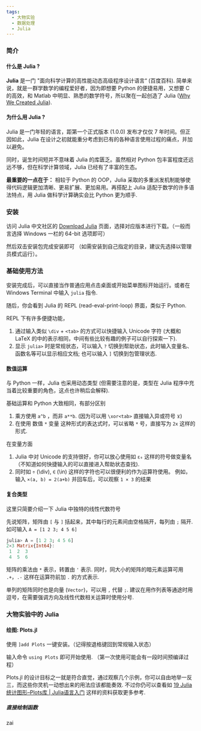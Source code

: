 ```yaml
---
tags:
  - 大物实验
  - 数据处理
  - Julia
---
```

### 简介
#### 什么是 Julia ?

**Julia** 是一门 "面向科学计算的高性能动态高级程序设计语言“ (百度百科). 
简单来说，就是一群学数学的编程爱好者，因为即想要 Python 的便捷易用，又想要 C 的高效，和 Matlab 中明显、熟悉的数学符号，所以聚在一起创造了 Julia ([Why We Created Julia](https://julialang.org/blog/2012/02/why-we-created-julia/)).

#### 为什么用 Julia ?

Julia 是一门年轻的语言，距第一个正式版本 (1.0.0) 发布才仅仅 7 年时间。但正因如此，Julia 在设计之初就能重分考虑到已有的各种语言使用过程的痛点，并加以避免。

同时，诞生时间短并不意味着 Julia 的库匮乏。虽然相对 Python 包丰富程度还远远不够，但在科学计算领域，Julia 已经有了丰富的生态。

**最重要的一点在于：** 相较于 Python 的 OOP，Julia 采取的多重派发机制能够使得代码逻辑更加清晰、更易扩展、更加易用。再搭配上 Julia 适配于数学的许多语法特点，用 Julia 做科学计算确实会比 Python 更为顺手.

### 安装

访问 Julia 中文社区的 [Download Julia](https://cn.julialang.org/downloads/) 页面，选择对应版本进行下载。（一般而言选择 Windows 一栏的 64-bit 选项即可）

然后双击安装包完成安装即可 （如需安装到自己指定的目录，建议先选择以管理员模式运行）。

### 基础使用方法

安装完成后，可以直接当作普通应用点击桌面或开始菜单图标开始运行。或者在 Windows Terminal 中输入 `julia` 指令.

随后，你会看到 Julia 的 REPL (read-eval-print-loop) 界面，类似于 Python.

REPL 下有许多便捷功能，

1. 通过输入类似 `\div` + `<tab>` 的方式可以快捷输入 Unicode 字符 (大概和 LaTeX 的中的表示相同，中间有些比较有趣的例子可以自行探索一下).
2. 显示 `julia>` 时是常规状态，可以输入 `?` 切换到帮助状态，此时输入变量名、函数名等可以显示相应文档; 也可以输入 `]` 切换到包管理状态.

#### 数值运算

与 Python 一样，Julia 也采用动态类型 (但需要注意的是，类型在 Julia 程序中充当着比较重要的角色，这点也许稍后会解释).

基础运算和 Python 大致相同，有部分区别
1. 乘方使用 `a^b` ，而非 `a**b`. (因为可以用 `\xor<tab>` 直接输入异或符号 `⊻`)
2. 在使用 数值 `*` 变量 这种形式的表达式时，可以省略 `*` 号，直接写为 `2x` 这样的形式.

在变量方面
1. Julia 中对 Unicode 的支持很好，你可以放心使用如 `ε₀` 这样的符号做变量名 （不知道如何快捷输入的可以直接进入帮助状态查找).
2. 同时如 `÷` (\div), `∈` (\in) 这样的字符也可以很便利的作为运算符使用。
	例如，输入 `×(a, b) = 2(a+b)` 并回车后，可以观察 `1 × 3` 的结果


#### 复合类型

这里只简要介绍一下 Julia 中独特的线性代数符号

先说矩阵，矩阵由 `[` 与 `]` 括起来，其中每行的元素间由空格隔开，每列由 `;` 隔开.  如可输入 `A = [1 2 3; 4 5 6]`

```julia
julia> A = [1 2 3; 4 5 6]
2×3 Matrix{Int64}:
 1  2  3
 4  5  6
```

矩阵的乘法由 `*` 表示，转置由 `'` 表示. 同时，同大小的矩阵的暗元素运算可用 `.+`，`.-` 这样在运算符前加 `.` 的方式表示.

单列的矩阵同时也是向量 (`Vector`)，可以用 `,` 代替 `;`. 建议在用作列表等通途时用逗号，在需要强调方向及线性代数相关运算时使用分号.

### 大物实验中的 Julia

#### 绘图: Plots.jl

使用 `]add Plots` 一键安装。（记得按退格键回到常规输入状态）

输入命令 `using Plots` 即可开始使用. （第一次使用可能会有一段时间预编译过程）

Plots.jl 的设计目标之一就是符合直觉，通过观察几个示例，你可以自由地举一反三，而这些你灵机一动想出来的用法应该都能奏效. 不过你仍可以查看如 [19 Julia统计图形–Plots库 | Julia语言入门](https://www.math.pku.edu.cn/teachers/lidf/docs/Julia/html/_book/plplots.html#plplots-lines) 这样的资料获取更多参考.

##### 直接绘制函数

zai